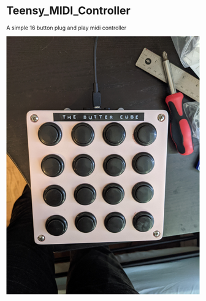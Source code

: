 # Teensy_MIDI_Controller

A simple 16 button plug and play midi controller

![ButterBox](./Pics/buttercube.jpg)